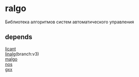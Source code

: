 # ralgo
Библиотека алгоритмов систем автоматического управления

## depends

[licant](https://github.com/mirmik/licant)  
[linalg](https://github.com/mirmik/linalg)(branch:v3)  
[malgo](https://github.com/mirmik/malgo)  
[nos](https://github.com/mirmik/nos)  
[gxx](https://github.com/mirmik/gxx)  